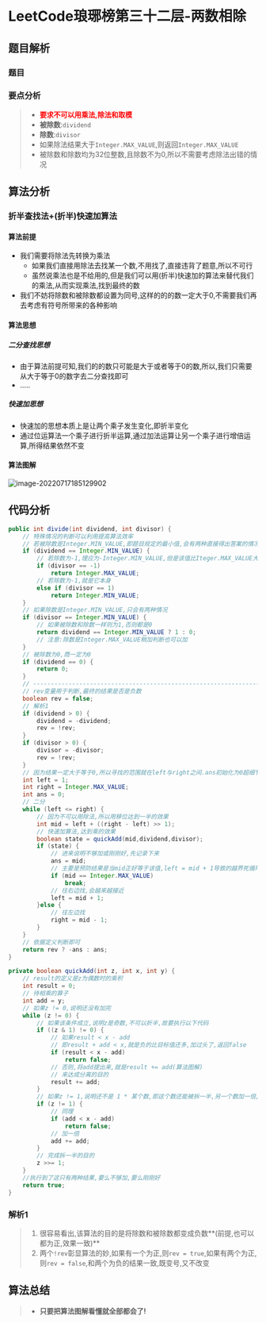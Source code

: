 # LeetCode琅琊榜第三十二层-两数相除

## 题目解析

### 题目

### 要点分析

> - <font color = red>**要求不可以用乘法,除法和取模**</font >
> - **被除数**:`dividend `
> - **除数**:`divisor`
> - 如果除法结果大于`Integer.MAX_VALUE`,则返回`Integer.MAX_VALUE`
> - 被除数和除数均为32位整数,且除数不为0,所以不需要考虑除法出错的情况

## 算法分析

### 折半查找法+(折半)快速加算法

#### 算法前提

- 我们需要将除法先转换为乘法
  - 如果我们直接用除法去找某一个数,不用找了,直接违背了题意,所以不可行
  - 虽然说乘法也是不给用的,但是我们可以用(折半)快速加的算法来替代我们的乘法,从而实现乘法,找到最终的数
- 我们不妨将除数和被除数都设置为同号,这样的的的数一定大于0,不需要我们再去考虑有符号所带来的各种影响

#### 算法思想

##### 二分查找思想

- 由于算法前提可知,我们的的数只可能是大于或者等于0的数,所以,我们只需要从大于等于0的数字去二分查找即可
- .....

##### 快速加思想

- 快速加的思想本质上是让两个乘子发生变化,即折半变化
- 通过位运算法一个乘子进行折半运算,通过加法运算让另一个乘子进行增倍运算,所得结果依然不变

#### 算法图解

![image-20220717185129902](../暂存图片/image-20220717185129902.png)

## 代码分析

```java
public int divide(int dividend, int divisor) {
    // 特殊情况的判断可以利用提高算法效率
    // 若被除数是Integer.MIN_VALUE,即题目规定的最小值,会有两种直接得出答案的情况
    if (dividend == Integer.MIN_VALUE) {
        // 若除数为-1,理应为-Integer.MIN_VALUE,但是该值比Iteger.MAX_VALUE大,根据题目应该做出如下改变
        if (divisor == -1)
            return Integer.MAX_VALUE;
        // 若除数为-1,就是它本身
        else if (divisor == 1)
            return Integer.MIN_VALUE;
    }
    // 如果除数是Integer.MIN_VALUE,只会有两种情况
    if (divisor == Integer.MIN_VALUE) {
        // 如果被除数和除数一样则为1,否则都是0
        return dividend == Integer.MIN_VALUE ? 1 : 0;
        // 注意:除数是Integer.MAX_VALUE稍加判断也可以加
    }
    // 被除数为0,商一定为0
    if (dividend == 0) {
        return 0;
    }
    // ----------------------------------------------------------------------------------------
    // rev变量用于判断,最终的结果是否是负数
    boolean rev = false;
    // 解析1
    if (dividend > 0) {
        dividend = -dividend;
        rev = !rev;
    }
    if (divisor > 0) {
        divisor = -divisor;
        rev = !rev;
    }
    // 因为结果一定大于等于0,所以寻找的范围就在left与right之间.ans初始化为0超细节,不用找0了,默认为0
    int left = 1;
    int right = Integer.MAX_VALUE;
    int ans = 0;
    // 二分
    while (left <= right) {
        // 因为不可以用除法,所以用移位达到一半的效果
        int mid = left + ((right - left) >> 1);
        // 快速加算法,达到乘的效果
        boolean state = quickAdd(mid,dividend,divisor);
        if (state) {
            // 进来说明不够加或刚刚好,先记录下来
            ans = mid;
            // 主要是预防结果是当mid正好等于该值,left = mid + 1导致的越界死循环
            if (mid == Integer.MAX_VALUE)
                break;
            // 往右边找,会越来越接近
            left = mid + 1;
        }else {
            // 往左边找
            right = mid - 1;
        }
    }
    // 依据定义判断即可
    return rev ? -ans : ans;
}

private boolean quickAdd(int z, int x, int y) {
    // result的定义是z为偶数时的乘积
    int result = 0;
    // 待相乘的算子
    int add = y;
    // 如果z != 0,说明还没有加完
    while (z != 0) {
        // 如果该条件成立,说明z是奇数,不可以折半,故要执行以下代码
        if ((z & 1) != 0) {
            // 如果result < x - add
            // 即result + add < x,就是负的比目标值还多,加过头了,返回false
            if (result < x - add)
                return false;
            // 否则,将add提出来,就是result += add(算法图解)
            // 来达成分离的目的
            result += add;
        }
        // 如果z != 1,说明还不是 1 * 某个数,即这个数还能被拆一半,另一个数加一倍,所以执行以下代码
        if (z != 1) {
            // 同理
            if (add < x - add)
                return false;
            // 加一倍
            add += add;
        }
        // 完成拆一半的目的
        z >>= 1;
    }
    //执行到了这只有两种结果,要么不够加,要么刚刚好
    return true;
}
```

### 解析1

> 1. 很容易看出,该算法的目的是将除数和被除数都变成负数**(前提,也可以都为正,效果一致)**
> 2. 两个`!rev`彰显算法的妙,如果有一个为正,则`rev = true`,如果有两个为正,则`rev = false`,和两个为负的结果一致,既变号,又不改变

## 算法总结

> - **只要把算法图解看懂就全部都会了!**